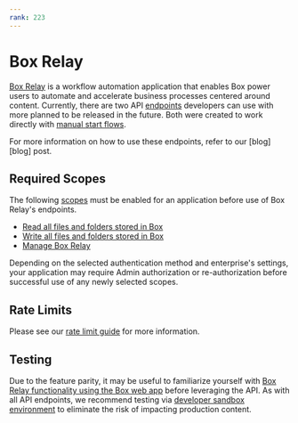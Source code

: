 ```yaml
---
rank: 223
---
```


# Box Relay

[Box Relay][boxrelay] is a workflow automation application that enables Box
power users to automate and accelerate business processes centered
around content. Currently, there are two API [endpoints][workflow] developers
can use with more planned to be released in the future. Both were created to
work directly with [manual start flows][manualstart].

<Message type='notice'>
  For more information on how to use these endpoints, refer to our [blog][blog]
  post.
</Message>

## Required Scopes

The following [scopes][scopes] must be enabled for an application before use of
Box Relay's endpoints.

- [Read all files and folders stored in Box][read]
- [Write all files and folders stored in Box][write]
- [Manage Box Relay][relay]

<Message type='warning'>
  Depending on the selected authentication method and enterprise's settings,
  your application may require Admin authorization or re-authorization before
  successful use of any newly selected scopes.
</Message>

## Rate Limits

Please see our [rate limit guide][ratelimit] for more information.

## Testing

Due to the feature parity, it may be useful to familiarize yourself with
[Box Relay functionality using the Box web app][webapp] before leveraging the
API. As with all API endpoints, we recommend testing via
[developer sandbox environment][sandbox] to eliminate the risk of impacting
production content.

[scopes]: g://api-calls/permissions-and-errors/scopes
[read]: g://api-calls/permissions-and-errors/scopes/#read-all-files-and-folders
[write]: g://api-calls/permissions-and-errors/scopes/#read-and-write-all-files-and-folders
[ratelimit]: g://api-calls/permissions-and-errors/rate-limits/#per-api-rate-limits
<!-- i18n-enable localize-links -->
[webapp]: https://support.box.com/hc/en-us/articles/360044628853-Creating-and-Running-a-Manual-Start-Workflow
[sandbox]: https://support.box.com/hc/en-us/articles/360043697274-Managing-developer-sandboxes-for-Box-admins
<!-- i18n-disable localize-links -->
[relay]: g://api-calls/permissions-and-errors/scopes/#manage-box-relay
<!-- i18n-enable localize-links -->
[boxrelay]: https://support.box.com/hc/en-us/articles/360044196213-Introducing-Box-Relay
[workflow]: resource://workflow
[manualstart]: https://support.box.com/hc/en-us/articles/360044628853-Creating-and-Running-a-Manual-Start-Workflow
[blog]: https://medium.com/box-developer-blog/manual-start-workflow-api-box-relay-4f8d0f51b7a4
<!-- i18n-disable localize-links -->
